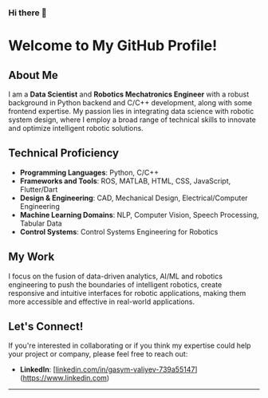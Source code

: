 ### Hi there 👋

<!--
**GasimV/GasimV** is a ✨ _special_ ✨ repository because its `README.md` (this file) appears on your GitHub profile.

Here are some ideas to get you started:

- 🔭 I’m currently working on ...
- 🌱 I’m currently learning ...
- 👯 I’m looking to collaborate on ...
- 🤔 I’m looking for help with ...
- 💬 Ask me about ...
- 📫 How to reach me: ...
- 😄 Pronouns: ...
- ⚡ Fun fact: ...
-->

# Welcome to My GitHub Profile!

## About Me

I am a **Data Scientist** and **Robotics Mechatronics Engineer** with a robust background in Python backend and C/C++ development, along with some frontend expertise. My passion lies in integrating data science with robotic system design, where I employ a broad range of technical skills to innovate and optimize intelligent robotic solutions.

## Technical Proficiency

- **Programming Languages**: Python, C/C++
- **Frameworks and Tools**: ROS, MATLAB, HTML, CSS, JavaScript, Flutter/Dart
- **Design & Engineering**: CAD, Mechanical Design, Electrical/Computer Engineering
- **Machine Learning Domains**: NLP, Computer Vision, Speech Processing, Tabular Data
- **Control Systems**: Control Systems Engineering for Robotics

## My Work

I focus on the fusion of data-driven analytics, AI/ML and robotics engineering to push the boundaries of intelligent robotics, create responsive and intuitive interfaces for robotic applications, making them more accessible and effective in real-world applications.

## Let's Connect!

If you're interested in collaborating or if you think my expertise could help your project or company, please feel free to reach out:

- **LinkedIn**: [[linkedin.com/in/gasym-valiyev-739a55147](https://www.linkedin.com/in/gasym-a-valiyev-739a55147/)](https://www.linkedin.com)

---
